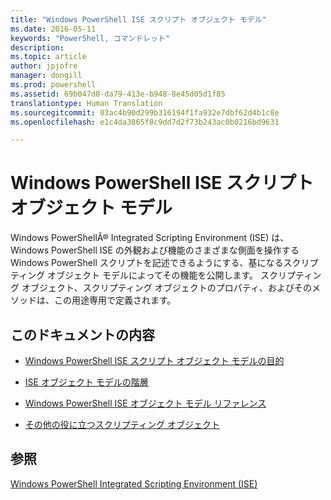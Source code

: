 ```yaml
---
title: "Windows PowerShell ISE スクリプト オブジェクト モデル"
ms.date: 2016-05-11
keywords: "PowerShell, コマンドレット"
description: 
ms.topic: article
author: jpjofre
manager: dongill
ms.prod: powershell
ms.assetid: 69b047d0-da79-413e-b948-8e45d05d1f85
translationtype: Human Translation
ms.sourcegitcommit: 03ac4b90d299b316194f1fa932e7dbf62d4b1c8e
ms.openlocfilehash: e1c4da3865f8c9dd7d2f73b243ac0b0216bd9631

---
```


# Windows PowerShell ISE スクリプト オブジェクト モデル
  Windows PowerShellÂ® Integrated Scripting Environment (ISE) は、Windows PowerShell ISE の外観および機能のさまざまな側面を操作する Windows PowerShell スクリプトを記述できるようにする、基になるスクリプティング オブジェクト モデルによってその機能を公開します。 スクリプティング オブジェクト、スクリプティング オブジェクトのプロパティ、およびそのメソッドは、この用途専用で定義されます。

## このドキュメントの内容

-   [Windows PowerShell ISE スクリプト オブジェクト モデルの目的](Purpose-of-the-Windows-PowerShell-ISE-Scripting-Object-Model.md)

-   [ISE オブジェクト モデルの階層](The-ISE-Object-Model-Hierarchy.md)

-   [Windows PowerShell ISE オブジェクト モデル リファレンス](Windows-PowerShell-ISE-Object-Model-Reference.md)

-   [その他の役に立つスクリプティング オブジェクト](../../getting-started/cookbooks/Other-Useful-Scripting-Objects.md)

## 参照
 [Windows PowerShell Integrated Scripting Environment (ISE)](../../getting-started/fundamental/Windows-PowerShell-Integrated-Scripting-Environment--ISE-.md)

  



<!--HONumber=Aug16_HO3-->


